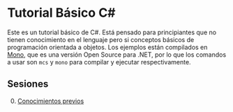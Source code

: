 Tutorial Básico C#
==================

Este es un tutorial básico de C#. Está pensado para principiantes que no tienen conocimiento en el lenguaje pero si conceptos básicos de programación orientada a objetos. Los ejemplos están compilados en [Mono](http://www.mono-project.com), que es una versión Open Source para .NET, por lo que los comandos a usar son `mcs` y `mono` para compilar y ejecutar respectivamente.

## Sesiones
0. [Conocimientos previos](conocimientos-previos.md)
